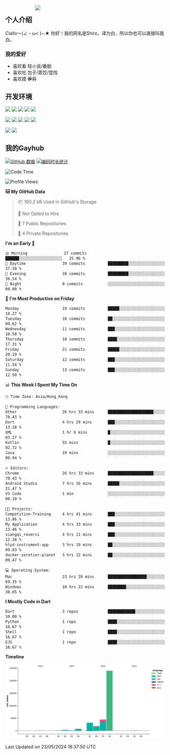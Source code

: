 <img align='right' src='https://img2.moeblog.vip/images/eCva.png' width='410px'>

## 个人介绍
Ciallo～(∠・ω< )⌒★ 你好！我的网名是Shiro，译为白，所以你也可以直接叫我白。

### 我的爱好

* 喜欢看 轻小说/番剧
* 喜欢吃 包子/蒸饺/馄饨
* 喜欢摸 ~~萝莉~~

## 开发环境
[![](https://img.shields.io/badge/Windows-11-blue?style=flat-square&logo=windows&logoColor=white)](https://www.microsoft.com/windows/get-windows-11)
[![](https://img.shields.io/badge/Macos-Sonoma-black?style=flat-square&logo=apple&logoColor=white)](https://www.apple.com/hk/en/macos/sonoma/)
[![](https://img.shields.io/badge/Debian-12-d0024d?style=flat-square&logo=debian&logoColor=white)](https://www.debian.org/)
[![](https://img.shields.io/badge/AlmaLinux-9-0f4266?style=flat-square&logo=almalinux&logoColor=white)](https://almalinux.org/)
[![](https://img.shields.io/badge/Windows%20Server-2012-blue?style=flat-square&logo=windows&logoColor=white)](https://www.microsoft.com/windows-server)

[![](https://img.shields.io/badge/Vivobook-PRO_16-f45a00?style=flat-square&logo=RepublicofGamers&logoColor=white)](https://www.asus.com.cn/laptops/for-creators/vivobook/vivobook-pro-16-oled-k6602/)
[![](https://img.shields.io/badge/Mac_Studio-M1_Max-black?style=flat-square&logo=apple&logoColor=white)](https://www.apple.com/hk/en/mac-studio/)
[![](https://img.shields.io/badge/Mi-MIX4-f45a00?style=flat-square&logo=xiaomi&logoColor=white)](https://www.mi.com/)
[![](https://img.shields.io/badge/SONY-WF1000XM4-f3c74a?style=flat-square)](https://www.sony.com.hk/zh/headphones/products/wf-1000xm4)
[![](https://img.shields.io/badge/Yubikey-5_NFC-9bc930?style=flat-square&logo=yubico&logoColor=9bc930)](https://www.yubico.com/hk/product/yubikey-5-nfc/)

[![](https://img.shields.io/badge/IDE-Visual_Studio_Code-blue?style=flat-square&logo=visual-studio-code&logoColor=white)](https://code.visualstudio.com/)
[![](https://img.shields.io/badge/IDE-JetBrains-black?style=flat-square&logo=jetbrains&logoColor=white)](https://code.visualstudio.com/)
## 我的Gayhub
[![GitHub 数据](https://github-readme-stats.vercel.app/api?username=verymoe)]()
[![编码时长统计](https://github-readme-stats.vercel.app/api/wakatime?username=shiro)]()

<!--START_SECTION:waka-->
![Code Time](http://img.shields.io/badge/Code%20Time-642%20hrs%2038%20mins-blue)

![Profile Views](http://img.shields.io/badge/Profile%20Views-0-blue)

**🐱 My GitHub Data** 

> 📦 190.2 kB Used in GitHub's Storage 
 > 
> 🚫 Not Opted to Hire
 > 
> 📜 7 Public Repositories 
 > 
> 🔑 4 Private Repositories 
 > 
**I'm an Early 🐤** 

```text
🌞 Morning                27 commits          ██████░░░░░░░░░░░░░░░░░░░   25.96 % 
🌆 Daytime                39 commits          █████████░░░░░░░░░░░░░░░░   37.50 % 
🌃 Evening                38 commits          █████████░░░░░░░░░░░░░░░░   36.54 % 
🌙 Night                  0 commits           ░░░░░░░░░░░░░░░░░░░░░░░░░   00.00 % 
```
📅 **I'm Most Productive on Friday** 

```text
Monday                   19 commits          █████░░░░░░░░░░░░░░░░░░░░   18.27 % 
Tuesday                  10 commits          ██░░░░░░░░░░░░░░░░░░░░░░░   09.62 % 
Wednesday                11 commits          ███░░░░░░░░░░░░░░░░░░░░░░   10.58 % 
Thursday                 18 commits          ████░░░░░░░░░░░░░░░░░░░░░   17.31 % 
Friday                   21 commits          █████░░░░░░░░░░░░░░░░░░░░   20.19 % 
Saturday                 12 commits          ███░░░░░░░░░░░░░░░░░░░░░░   11.54 % 
Sunday                   13 commits          ███░░░░░░░░░░░░░░░░░░░░░░   12.50 % 
```


📊 **This Week I Spent My Time On** 

```text
🕑︎ Time Zone: Asia/Hong_Kong

💬 Programming Languages: 
Other                    26 hrs 33 mins      ████████████████████░░░░░   78.43 % 
Dart                     4 hrs 29 mins       ███░░░░░░░░░░░░░░░░░░░░░░   13.28 % 
XML                      1 hr 6 mins         █░░░░░░░░░░░░░░░░░░░░░░░░   03.27 % 
Kotlin                   55 mins             █░░░░░░░░░░░░░░░░░░░░░░░░   02.72 % 
Java                     19 mins             ░░░░░░░░░░░░░░░░░░░░░░░░░   00.94 % 

🔥 Editors: 
Chrome                   26 hrs 33 mins      ████████████████████░░░░░   78.43 % 
Android Studio           7 hrs 16 mins       █████░░░░░░░░░░░░░░░░░░░░   21.47 % 
VS Code                  1 min               ░░░░░░░░░░░░░░░░░░░░░░░░░   00.10 % 

🐱‍💻 Projects: 
Competition-Training     4 hrs 41 mins       ███░░░░░░░░░░░░░░░░░░░░░░   13.86 % 
My Application           4 hrs 33 mins       ███░░░░░░░░░░░░░░░░░░░░░░   13.46 % 
xiangqi_reversi          4 hrs 11 mins       ███░░░░░░░░░░░░░░░░░░░░░░   12.38 % 
hlyd-instrument-app      3 hrs 19 mins       ██░░░░░░░░░░░░░░░░░░░░░░░   09.83 % 
docker-zerotier-planet   3 hrs 12 mins       ██░░░░░░░░░░░░░░░░░░░░░░░   09.47 % 

💻 Operating System: 
Mac                      23 hrs 28 mins      █████████████████░░░░░░░░   69.35 % 
Windows                  10 hrs 22 mins      ████████░░░░░░░░░░░░░░░░░   30.65 % 
```

**I Mostly Code in Dart** 

```text
Dart                     3 repos             ████████████░░░░░░░░░░░░░   50.00 % 
Python                   1 repo              ████░░░░░░░░░░░░░░░░░░░░░   16.67 % 
Shell                    1 repo              ████░░░░░░░░░░░░░░░░░░░░░   16.67 % 
EJS                      1 repo              ████░░░░░░░░░░░░░░░░░░░░░   16.67 % 
```



**Timeline**

![Lines of Code chart](https://raw.githubusercontent.com/verymoe/verymoe/main/assets/bar_graph.png)


 Last Updated on 23/05/2024 18:37:50 UTC
<!--END_SECTION:waka-->
